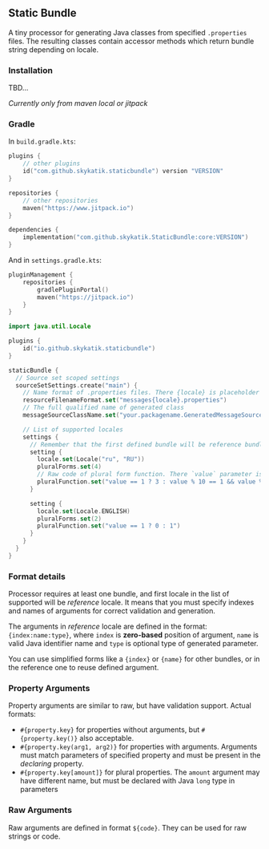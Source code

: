 ## Static Bundle

A tiny processor for generating Java classes from specified `.properties` files.
The resulting classes contain accessor methods which return bundle string depending on locale.

### Installation

TBD...

_Currently only from maven local or jitpack_

### Gradle

In `build.gradle.kts`:
```kotlin
plugins {
    // other plugins
    id("com.github.skykatik.staticbundle") version "VERSION"
}

repositories {
    // other repositories
    maven("https://www.jitpack.io")
}

dependencies {
    implementation("com.github.skykatik.StaticBundle:core:VERSION")
}
```

And in `settings.gradle.kts`:
```kotlin
pluginManagement {
    repositories {
        gradlePluginPortal()
        maven("https://jitpack.io")
    }
}
```

```kotlin
import java.util.Locale

plugins {
    id("io.github.skykatik.staticbundle")
}

staticBundle {
  // Source set scoped settings 
  sourceSetSettings.create("main") {
    // Name format of .properties files. There {locale} is placeholder for toString() value of java.util.Locale 
    resourceFilenameFormat.set("messages{locale}.properties")
    // The full qualified name of generated class
    messageSourceClassName.set("your.packagename.GeneratedMessageSource")

    // List of supported locales
    settings {
      // Remember that the first defined bundle will be reference bundle
      setting {
        locale.set(Locale("ru", "RU"))
        pluralForms.set(4)
        // Raw code of plural form function. There `value` parameter is `long` and means amount
        pluralFunction.set("value == 1 ? 3 : value % 10 == 1 && value % 100 != 11 ? 0 : value % 10 >= 2 && value % 10 <= 4 && (value % 100 < 10 || value % 100 >= 20) ? 1 : 2")
      }

      setting {
        locale.set(Locale.ENGLISH)
        pluralForms.set(2)
        pluralFunction.set("value == 1 ? 0 : 1")
      }
    }
  }
}

```

### Format details

Processor requires at least one bundle, and
first locale in the list of supported will be _reference_ locale.
It means that you must specify indexes and names of arguments for
correct validation and generation.

The arguments in _reference_ locale are defined in the format: `{index:name:type}`,
where `index` is **zero-based** position of argument, `name` is valid Java identifier name
and `type` is optional type of generated parameter.

You can use simplified forms like a `{index}` or `{name}` for other bundles, or
in the reference one to reuse defined argument.

### Property Arguments

Property arguments are similar to raw, but have validation support.
Actual formats:
- `#{property.key}` for properties without arguments, but `#{property.key()}` also acceptable.
- `#{property.key(arg1, arg2)}` for properties with arguments. Arguments must match parameters of specified property
  and must be present in the _declaring_ property.
- `#{property.key[amount]}` for plural properties. The `amount` argument may have different name,
  but must be declared with Java `long` type in parameters

### Raw Arguments

Raw arguments are defined in format `${code}`. They can be used for raw strings or code.
